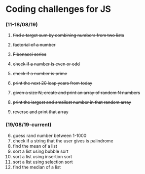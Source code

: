 # Coding challenges for JS

### (11-18/08/19) 
1. ~~find a target sum by combining numbers from two lists~~
2. ~~factorial of a number~~
3. ~~Fibonacci series~~
4. ~~check if a number is even or odd~~
5. ~~check if a number is prime~~

7. ~~print the next 20 leap years from today~~
8. ~~given a size N, create and print an array of random N numbers~~
9. ~~print the largest and smallest number in that random array~~
10. ~~reverse and print that array~~

### (19/08/19-current)
6. guess rand number between 1-1000 
11. check if a string that the user gives is palindrome
12. find the mean of a list
13. sort a list using bubble sort
14. sort a list using insertion sort
15. sort a list using selection sort
16. find the median of a list
